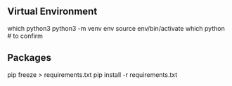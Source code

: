
## Virtual Environment
which python3
python3 -m venv env
source env/bin/activate
which python # to confirm

## Packages
pip freeze > requirements.txt
pip install -r requirements.txt
